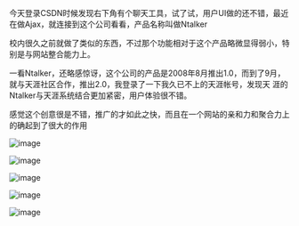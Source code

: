 

今天登录CSDN时候发现右下角有个聊天工具，试了试，用户UI做的还不错，最近在做Ajax，就连接到这个公司看看，产品名称叫做Ntalker

校内很久之前就做了类似的东西，不过那个功能相对于这个产品略微显得弱小，特别是与网站整合能力上。

一看Ntalker，还略感惊讶，这个公司的产品是2008年8月推出1.0，而到了9月，就与天涯社区合作，推出2.0，我登录了一下我久已不上的天涯帐号，发现天
涯的Ntalker与天涯系统结合更加紧密，用户体验很不错。

感觉这个创意很是不错，推广的才如此之快，而且在一个网站的亲和力和聚合力上的确起到了很大的作用

![image](https://e25ba8-log4d-c.dijingchao.com/images/upload_dropbox/201612/404.png)

![image](https://e25ba8-log4d-c.dijingchao.com/images/upload_dropbox/201612/404.png)

![image](https://e25ba8-log4d-c.dijingchao.com/images/upload_dropbox/201612/404.png)

![image](https://e25ba8-log4d-c.dijingchao.com/images/upload_dropbox/201612/404.png)

![image](https://e25ba8-log4d-c.dijingchao.com/images/upload_dropbox/201612/404.png)



